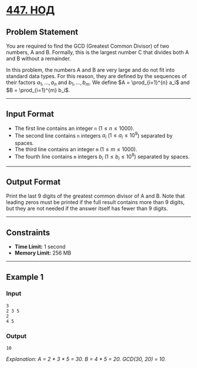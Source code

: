 # [447. НОД](https://coderun.yandex.ru/problem/gcd)

## Problem Statement

You are required to find the GCD (Greatest Common Divisor) of two numbers, A and B. Formally, this is the largest number C that divides both A and B without a remainder.

In this problem, the numbers A and B are very large and do not fit into standard data types. For this reason, they are defined by the sequences of their factors $a_1, \dots, a_n$ and $b_1, \dots, b_m$. We define $A = \prod_{i=1}^{n} a_i$ and $B = \prod_{i=1}^{m} b_i$.

---

## Input Format

* The first line contains an integer `n` ($1 \le n \le 1000$).
* The second line contains `n` integers $a_i$ ($1 \le a_i \le 10^9$) separated by spaces.
* The third line contains an integer `m` ($1 \le m \le 1000$).
* The fourth line contains `m` integers $b_i$ ($1 \le b_i \le 10^9$) separated by spaces.

---

## Output Format

Print the last 9 digits of the greatest common divisor of A and B. Note that leading zeros must be printed if the full result contains more than 9 digits, but they are not needed if the answer itself has fewer than 9 digits.

---

## Constraints

* **Time Limit:** 1 second
* **Memory Limit:** 256 MB

---

## Example 1

### Input
```
3
2 3 5
2
4 5
```

### Output
```
10
```
*Explanation: A = 2 * 3 * 5 = 30. B = 4 * 5 = 20. GCD(30, 20) = 10.*